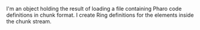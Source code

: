 I'm an object holding the result of loading a file containing Pharo code definitions in chunk format.
I create Ring definitions for the elements inside the chunk stream.